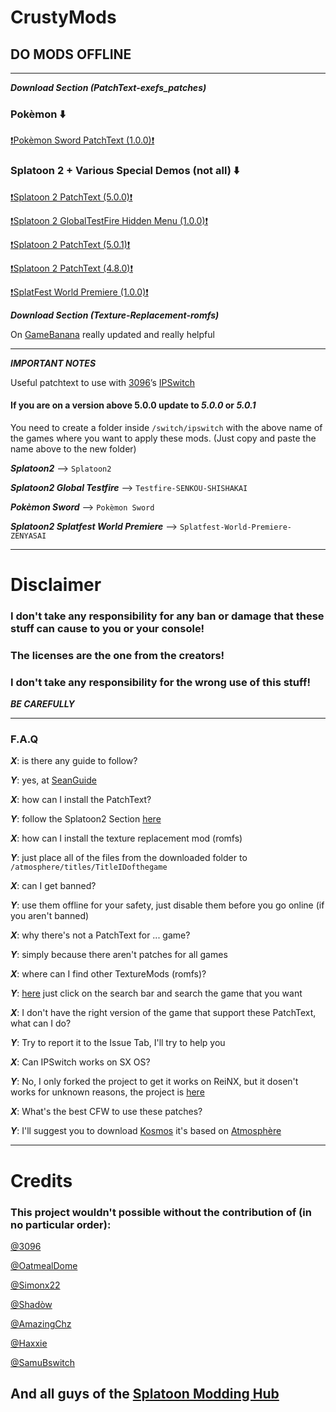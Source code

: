 # CrustyMods

## DO MODS OFFLINE

---
***Download Section (PatchText-exefs_patches)***

### Pokèmon ⬇️

[❗️Pokèmon Sword PatchText (1.0.0)❗️](https://raw.githubusercontent.com/Back0ldor/PatchText.Party/master/PkSw_1.0.0.pchtxt)

### Splatoon 2 + Various Special Demos (not all) ⬇️

[❗️Splatoon 2 PatchText (5.0.0)❗️](https://raw.githubusercontent.com/Back0ldor/PatchText.Party/master/S2_5.0.0.pchtxt)

[❗️Splatoon 2 GlobalTestFire Hidden Menu (1.0.0)❗️](https://raw.githubusercontent.com/Back0ldor/PatchText.Party/master/S2Testfire_1.0.0.pchtxt)

[❗️Splatoon 2 PatchText (5.0.1)❗️](https://raw.githubusercontent.com/Back0ldor/PatchText.Party/master/S2_5.0.1.pchtxt)

[❗️Splatoon 2 PatchText (4.8.0)❗️](https://raw.githubusercontent.com/Back0ldor/PatchText.Party/master/S2_4.8.0.pchtxt)

[❗️SplatFest World Premiere (1.0.0)❗️](https://raw.githubusercontent.com/Back0ldor/PatchText.Party/master/S2SplatFestWorldPremiere_1.0.0.pchtxt)

***Download Section (Texture-Replacement-romfs)***

On [GameBanana](https://gamebanana.com/games/6383) really updated and really helpful

---
***IMPORTANT NOTES***

Useful patchtext to use with [3096](https://github.com/3096)’s [IPSwitch](https://github.com/3096/ipswitch/releases) 

#### If you are on a version above 5.0.0 update to ***5.0.0*** or ***5.0.1***

You need to create a folder inside ```/switch/ipswitch``` with the above name of the games where you want to apply these mods. (Just copy and paste the name above to the new folder)

***Splatoon2*** --> ```Splatoon2```

***Splatoon2 Global Testfire*** --> ```Testfire-SENKOU-SHISHAKAI```

***Pokèmon Sword*** --> ```Pokèmon Sword```

***Splatoon2 Splatfest World Premiere*** --> ```Splatfest-World-Premiere-ZENYASAI```

---

# Disclaimer

### I don't take any responsibility for any ban or damage that these stuff can cause to you or your console!

### The licenses are the one from the creators!

### I don't take any responsibility for the wrong use of this stuff!


***BE CAREFULLY***

---
### F.A.Q

***X***: is there any guide to follow?

***Y***: yes, at [SeanGuide](https://crustysean.github.io/SeanGuide/)


***X***: how can I install the PatchText?

***Y***: follow the Splatoon2 Section [here](https://back0ldor.github.io)


***X***: how can I install the texture replacement mod (romfs)

***Y***: just place all of the files from the downloaded folder to ```/atmosphere/titles/TitleIDofthegame```


***X***: can I get banned?

***Y***: use them offline for your safety, just disable them before you go online (if you aren't banned)


***X***: why there's not a PatchText for ... game?

***Y***: simply because there aren't patches for all games

***X***: where can I find other TextureMods (romfs)?

***Y***: [here](https://gamebanana.com) just click on the search bar and search the game that you want


***X***: I don't have the right version of the game that support these PatchText, what can I do?

***Y***: Try to report it to the Issue Tab, I'll try to help you


***X***: Can IPSwitch works on SX OS? 

***Y***: No, I only forked the project to get it works on ReiNX, but it dosen't works for unknown reasons, the project is [here](https://github.com/Back0ldor/IPSwitchMOD)


***X***: What's the best CFW to use these patches?

***Y***: I'll suggest you to download [Kosmos](https://github.com/AtlasNX/Kosmos/releases) it's based on [Atmosphère](https://github.com/Atmosphere-NX/Atmosphere)

---
# Credits

### This project wouldn't possible without the contribution of (in no particular order):

[@3096](https://github.com/3096)

[@OatmealDome](https://oatmealdome.me)

[@Simonx22](https://github.com/Simonx22)

[@Shadòw](https://github.com/shadowninja108)

[@AmazingChz](https://github.com/AmazingChz)

[@Haxxie](https://youtube.com/Haxxie)

[@SamuBswitch](https://www.youtube.com/channel/UCypWFxm4kmGepmL0WwfW32Q)

And all guys of the [Splatoon Modding Hub](https://discord.gg/5k4msvP)
---
